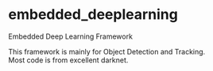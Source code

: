 # embedded_deeplearning
Embedded Deep Learning Framework

This framework is mainly for Object Detection and Tracking.  
Most code is from excellent darknet.
